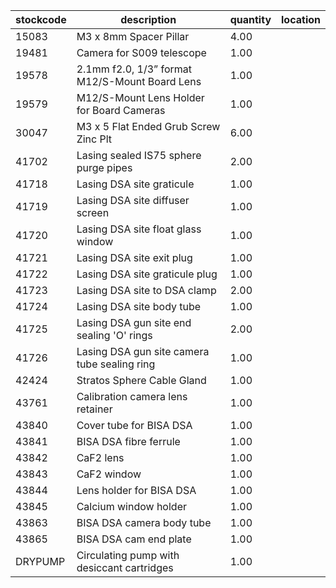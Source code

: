 |stockcode|description|quantity|location|
|---------|-----------|--------|--------|
|15083|M3 x 8mm Spacer Pillar|4.00||
|19481|Camera for S009 telescope|1.00||
|19578|2.1mm f2.0, 1/3” format M12/S-Mount Board Lens|1.00||
|19579|M12/S-Mount Lens Holder for Board Cameras|1.00||
|30047|M3 x 5 Flat Ended Grub Screw Zinc Plt|6.00||
|41702|Lasing sealed IS75 sphere purge pipes|2.00||
|41718|Lasing DSA site graticule|1.00||
|41719|Lasing DSA site diffuser screen|1.00||
|41720|Lasing DSA site float glass window|1.00||
|41721|Lasing DSA site exit plug|1.00||
|41722|Lasing DSA site graticule plug|1.00||
|41723|Lasing DSA site to DSA clamp|2.00||
|41724|Lasing DSA site body tube|1.00||
|41725|Lasing DSA gun site end sealing 'O' rings|2.00||
|41726|Lasing DSA gun site camera tube sealing ring|1.00||
|42424|Stratos Sphere Cable Gland|1.00||
|43761|Calibration camera lens retainer|1.00||
|43840|Cover tube for BISA DSA|1.00||
|43841|BISA DSA fibre ferrule|1.00||
|43842|CaF2 lens|1.00||
|43843|CaF2 window|1.00||
|43844|Lens holder for BISA DSA|1.00||
|43845|Calcium window holder|1.00||
|43863|BISA DSA camera body tube|1.00||
|43865|BISA DSA cam end plate|1.00||
|DRYPUMP|Circulating pump with desiccant cartridges|1.00||
